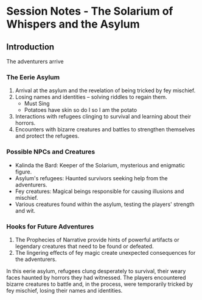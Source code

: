 # Session Notes - The Solarium of Whispers and the Asylum

## Introduction
The adventurers arrive 

### The Eerie Asylum 

1. Arrival at the asylum and the revelation of being tricked by fey mischief.
2. Losing names and identities – solving riddles to regain them.
    - Must Sing
    - Potatoes have skin so do I so I am the potato
3. Interactions with refugees clinging to survival and learning about their horrors.
4. Encounters with bizarre creatures and battles to strengthen themselves and protect the refugees.

### Possible NPCs and Creatures

- Kalinda the Bard: Keeper of the Solarium, mysterious and enigmatic figure.
- Asylum's refugees: Haunted survivors seeking help from the adventurers.
- Fey creatures: Magical beings responsible for causing illusions and mischief.
- Various creatures found within the asylum, testing the players' strength and wit.

### Hooks for Future Adventures

1. The Prophecies of Narrative provide hints of powerful artifacts or legendary creatures that need to be found or defeated.
2. The lingering effects of fey magic create unexpected consequences for the adventurers.




In this eerie asylum, refugees clung desperately to survival, their weary faces haunted by horrors they had witnessed. The players encountered bizarre creatures to battle and, in the process, were temporarily tricked by fey mischief, losing their names and identities.